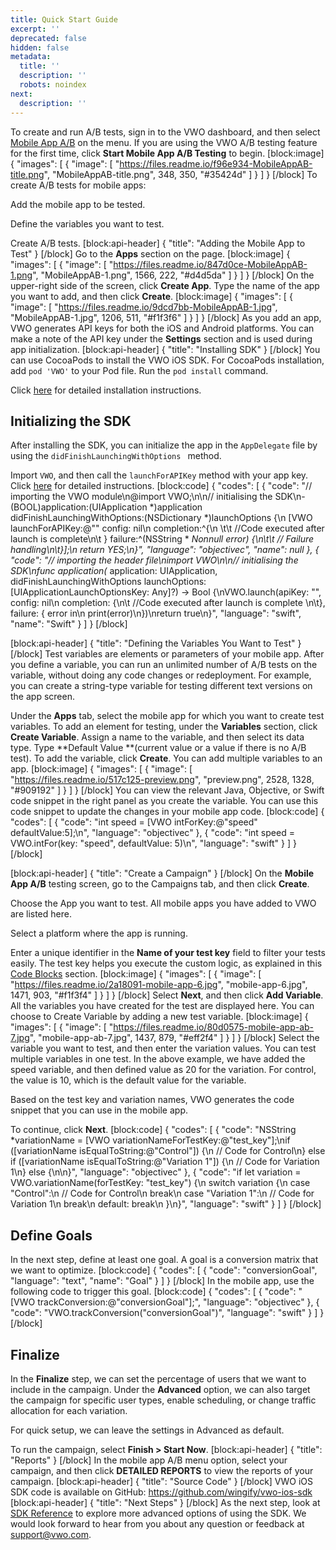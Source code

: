```yaml
---
title: Quick Start Guide
excerpt: ''
deprecated: false
hidden: false
metadata:
  title: ''
  description: ''
  robots: noindex
next:
  description: ''
---
```

To create and run A/B tests, sign in to the VWO dashboard, and then select [Mobile App A/B](https://app.vwo.com/#/test/mobile-ab) on the menu. If you are using the VWO A/B testing feature for the first time, click **Start Mobile App A/B Testing** to begin.
[block:image]
{
  "images": [
    {
      "image": [
        "https://files.readme.io/f96e934-MobileAppAB-title.png",
        "MobileAppAB-title.png",
        348,
        350,
        "#35424d"
      ]
    }
  ]
}
[/block]
To create A/B tests for mobile apps:
 
Add the mobile app to be tested.

Define the variables you want to test.

Create A/B tests.
[block:api-header]
{
  "title": "Adding the Mobile App to Test"
}
[/block]
Go to the **Apps** section on the page.
[block:image]
{
  "images": [
    {
      "image": [
        "https://files.readme.io/847d0ce-MobileAppAB-1.png",
        "MobileAppAB-1.png",
        1566,
        222,
        "#d4d5da"
      ]
    }
  ]
}
[/block]
On the upper-right side of the screen, click **Create App**.
Type the name of the app you want to add, and then click **Create**.
[block:image]
{
  "images": [
    {
      "image": [
        "https://files.readme.io/9dcd7bb-MobileAppAB-1.jpg",
        "MobileAppAB-1.jpg",
        1206,
        511,
        "#f1f3f6"
      ]
    }
  ]
}
[/block]
As you add an app, VWO generates API keys for both the iOS and Android platforms. You can make a note of the API key under the **Settings** section and is used during app initialization.
[block:api-header]
{
  "title": "Installing SDK"
}
[/block]
You can use CocoaPods to install the VWO iOS SDK. For CocoaPods installation, add ``` pod 'VWO' ``` to your Pod file.
Run the ``` pod install ``` command.

Click [here](ref:ios-sdk-installation) for detailed installation instructions.

## Initializing the SDK
After installing the SDK, you can initialize the app in the ``` AppDelegate ``` file by using the ```didFinishLaunchingWithOptions ``` method.

Import  ```VWO```, and then call the ```launchForAPIKey``` method with your app key. Click [here](ref:ios-launching-sdk) for detailed instructions.
[block:code]
{
  "codes": [
    {
      "code": "// importing the VWO module\n@import VWO;\n\n// initialising the SDK\n- (BOOL)application:(UIApplication *)application didFinishLaunchingWithOptions:(NSDictionary *)launchOptions {\n  [VWO launchForAPIKey:@\"<your-api-key>\" config: nil\n     completion:^{\n  \t\t  //Code executed after launch is complete\n\t   } failure:^(NSString * _Nonnull error) {\n\t\t    // Failure handling\n\t}];\n  return YES;\n}",
      "language": "objectivec",
      "name": null
    },
    {
      "code": "// importing the header file\nimport VWO\n\n// initialising the SDK\nfunc application(_ application: UIApplication, didFinishLaunchingWithOptions launchOptions: [UIApplicationLaunchOptionsKey: Any]?) -> Bool {\nVWO.launch(apiKey: \"<your-api-key>\", config: nil\n  completion: {\n\t   //Code executed after launch is complete     \n\t}, failure: { error in\n      print(error)\n})\nreturn true\n}",
      "language": "swift",
      "name": "Swift"
    }
  ]
}
[/block]

[block:api-header]
{
  "title": "Defining the Variables You Want to Test"
}
[/block]
Test variables are elements or parameters of your mobile app. After you define a variable, you can run an unlimited number of A/B tests on the variable, without doing any code changes or redeployment. For example, you can create a string-type variable for testing different text versions on the app screen.

Under the **Apps** tab, select the mobile app for which you want to create test variables. 
To add an element for testing, under the **Variables** section, click **Create Variable**. 
Assign a name to the variable, and then select its data type. 
Type **Default Value **(current value or a value if there is no A/B test). 
To add the variable, click **Create**. You can add multiple variables to an app.
[block:image]
{
  "images": [
    {
      "image": [
        "https://files.readme.io/517c125-preview.png",
        "preview.png",
        2528,
        1328,
        "#909192"
      ]
    }
  ]
}
[/block]
You can view the relevant Java, Objective, or Swift code snippet in the right panel as you create the variable. You can use this code snippet to update the changes in your mobile app code.
[block:code]
{
  "codes": [
    {
      "code": "int speed = [VWO intForKey:@\"speed\" defaultValue:5];\n",
      "language": "objectivec"
    },
    {
      "code": "int speed = VWO.intFor(key: \"speed\", defaultValue: 5)\n",
      "language": "swift"
    }
  ]
}
[/block]

[block:api-header]
{
  "title": "Create a Campaign"
}
[/block]
On the **Mobile App A/B** testing screen, go to the Campaigns tab, and then click **Create**. 

Choose the App you want to test. All mobile apps you have added to VWO are listed here.

Select a platform where the app is running.

Enter a unique identifier in the **Name of your test key** field to filter your tests easily. The test key helps you execute the custom logic, as explained in this [Code Blocks](ref:code-blocks) section.
[block:image]
{
  "images": [
    {
      "image": [
        "https://files.readme.io/2a18091-mobile-app-6.jpg",
        "mobile-app-6.jpg",
        1471,
        903,
        "#f1f3f4"
      ]
    }
  ]
}
[/block]
Select **Next**, and then click **Add Variable**. All the variables you have created for the test are displayed here. You can choose to Create Variable by adding a new test variable.
[block:image]
{
  "images": [
    {
      "image": [
        "https://files.readme.io/80d0575-mobile-app-ab-7.jpg",
        "mobile-app-ab-7.jpg",
        1437,
        879,
        "#eff2f4"
      ]
    }
  ]
}
[/block]
Select the variable you want to test, and then enter the variation values. You can test multiple variables in one test. In the above example, we have added the speed variable, and then defined value as 20 for the variation. For control, the value is 10, which is the default value for the variable. 

Based on the test key and variation names, VWO generates the code snippet that you can use in the mobile app.

To continue, click **Next**.
[block:code]
{
  "codes": [
    {
      "code": "NSString *variationName = [VWO variationNameForTestKey:@\"test_key\"];\nif ([variationName isEqualToString:@\"Control\"]) {\n        // Code for Control\n} else if ([variationName isEqualToString:@\"Variation 1\"]) {\n        // Code for Variation 1\n} else {\n\n}",
      "language": "objectivec"
    },
    {
      "code": "if let variation = VWO.variationName(forTestKey: \"test_key\") {\n    switch variation {\n        case \"Control\":\n            // Code for Control\n            break\n        case \"Variation 1\":\n            // Code for Variation 1\n            break\n        default: break\n    }\n}",
      "language": "swift"
    }
  ]
}
[/block]
## Define Goals
In the next step, define at least one goal. A goal is a conversion matrix that we want to optimize.
[block:code]
{
  "codes": [
    {
      "code": "conversionGoal",
      "language": "text",
      "name": "Goal"
    }
  ]
}
[/block]
In the mobile app, use the following code to trigger this goal.
[block:code]
{
  "codes": [
    {
      "code": "[VWO trackConversion:@\"conversionGoal\"];",
      "language": "objectivec"
    },
    {
      "code": "VWO.trackConversion(\"conversionGoal\")",
      "language": "swift"
    }
  ]
}
[/block]
## Finalize
In the **Finalize** step, we can set the percentage of users that we want to include in the campaign.
Under the **Advanced** option, we can also target the campaign for specific user types, enable scheduling, or change traffic allocation for each variation.

For quick setup, we can leave the settings in Advanced as default.

To run the campaign, select **Finish > Start Now**.
[block:api-header]
{
  "title": "Reports"
}
[/block]
In the mobile app A/B menu option, select your campaign, and then click **DETAILED REPORTS** to view the reports of your campaign.
[block:api-header]
{
  "title": "Source Code"
}
[/block]
VWO iOS SDK code is available on GitHub:
https://github.com/wingify/vwo-ios-sdk
[block:api-header]
{
  "title": "Next Steps"
}
[/block]
As the next step, look at [SDK Reference](ref:ios-sdk-reference)  to explore more advanced options of using the SDK.
We would look forward to hear from you about any question or feedback at [support@vwo.com](mailto:support@vwo.com).